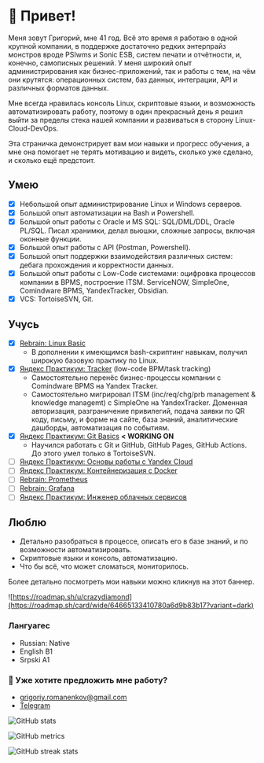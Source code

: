 # 👋 Привет!

Меня зовут Григорий, мне 41 год.
Всё это время я работаю в одной крупной компании, в поддержке достаточно редких энтерпрайз монстров вроде PSIwms и Sonic ESB, систем печати и отчётности, и, конечно, самописных решений. У меня широкий опыт администрирования как бизнес-приложений, так и работы с тем, на чём они крутятся: операционных систем, баз данных, интеграции, API и различных форматов данных.

Мне всегда нравилась консоль Linux, скриптовые языки, и возможность автоматизировать работу, поэтому в один прекрасный день я решил выйти за пределы стека нашей компании и развиваться в сторону Linux-Cloud-DevOps.

Эта страничка демонстрирует вам мои навыки и прогресс обучения, а мне она помогает не терять мотивацию и видеть, сколько уже сделано, и сколько ещё предстоит.

## Умею
- [x] Небольшой опыт администрирование Linux и Windows серверов.
- [x] Большой опыт автоматизации на Bash и Powershell.
- [x] Большой опыт работы с Oracle и MS SQL: SQL/DML/DDL, Oracle PL/SQL. Писал хранимки, делал вьюшки, сложные запросы, включая оконные функции.
- [x] Большой опыт работы с API (Postman, Powershell).
- [x] Большой опыт поддержки взаимодействия различных систем: дебага прохождения и корректности данных.
- [x] Большой опыт работы с Low-Code системами: оцифровка процессов компании в BPMS, построение ITSM. 
ServiceNOW, SimpleOne, Comindware BPMS, YandexTracker, Obsidian.
- [x] VCS: TortoiseSVN, Git.

## Учусь
- [x] [Rebrain: Linux Basic](https://rebrainme.com/linux-basics)
  - В дополнении к имеющимся bash-скриптинг навыкам, получил широкую базовую практику по Linux.
- [x] [Яндекс Практикум: Tracker](https://yandex.cloud/ru/training/tracker) (low-code BPM/task tracking)
  - Самостоятельно перенёс бизнес-процессы компании с Comindware BPMS на Yandex Tracker. 
  - Самостоятельно мигрировал ITSM (inc/req/chg/prb management & knowledge managemt) с SimpleOne на YandexTracker. Доменная авторизация, разграничение привилегий, подача заявки по QR коду, письму, и форме на сайте, база знаний, аналитические дашборды, автоматизация по событиям.
- [x] [Яндекс Практикум: Git Basics](https://practicum.yandex.ru/git-basics) **< WORKING ON**
  - Научился работать с Git и GitHub, GitHub Pages, GitHub Actions. 
До этого умел только в TortoiseSVN.
- [ ] [Яндекс Практикум: Основы работы с Yandex Cloud](https://yandex.cloud/ru/training/base)
- [ ] [Яндекс Практикум: Контейнеризация с Docker](https://yandex.cloud/ru/training/docker)
- [ ] [Rebrain: Prometheus](https://rebrainme.com/prometheus)
- [ ] [Rebrain: Grafana](https://rebrainme.com/grafana)
- [ ] [Яндекс Практикум: Инженер облачных сервисов](https://yandex.cloud/ru/training/ycloud)

## Люблю
- Детально разобраться в процессе, описать его в базе знаний, и по возможности автоматизировать.
- Скриптовые языки и консоль, автоматизацию.
- Что бы всё, что может сломаться, мониторилось.

Более детально посмотреть мои навыки можно кликнув на этот баннер.

![https://roadmap.sh/u/crazydiamond](https://roadmap.sh/card/wide/64665133410780a6d9b83b17?variant=dark)


### Лангуагес
- Russian: Native
- English B1
- Srpski A1

### :email: Уже хотите предложить мне работу?
- grigoriy.romanenkov@gmail.com
- [Telegram](https://t.me/crazydiamond_ru)


![GitHub stats](https://github-readme-stats.vercel.app/api?username=virtua10ne&show_icons=true&count_private=true)  

![GitHub metrics](https://metrics.lecoq.io/virtua10ne)  

![GitHub streak stats](https://streak-stats.demolab.com/?user=virtua10ne)  

